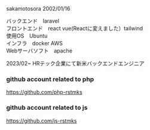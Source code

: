 sakamotosora 2002/01/16

バックエンド　laravel
\
フロントエンド　react vue(Reactに変えました）tailwind
\
使用OS　Ubuntu
\
インフラ　docker AWS
\
Webサーバソフト　apache

2023/02~ HRテック企業にて新米バックエンドエンジニア

### github account related to php

https://github.com/php-rstmks

### github account related to js

https://github.com/js-rstmks
